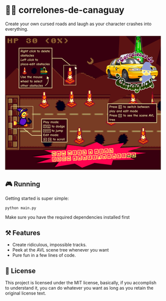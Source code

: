 # 🚕🔥 correlones-de-canaguay

Create your own cursed roads and laugh as your character crashes into everything.

![title](guide.png)

## 🎮️ Running

Getting started is super simple:

    python main.py

Make sure you have the required dependencies installed first

## ⚒️ Features

- Create ridiculous, impossible tracks.
- Peek at the AVL scene tree whenever you want
- Pure fun in a few lines of code.

## 📜 License

This project is licensed under the MIT license, basically, if you accomplish to understand it, you can do whatever you want as long as you retain the original license text.